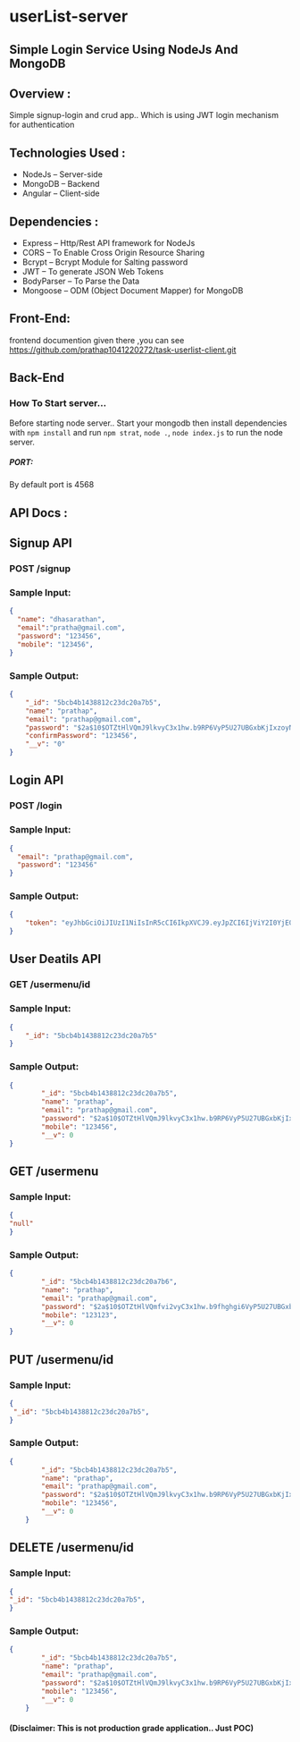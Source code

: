 # userList-server
## Simple Login Service Using NodeJs And MongoDB
## Overview :
Simple signup-login and crud app.. Which is using JWT login mechanism for authentication

## Technologies Used :
*	NodeJs – Server-side
*	MongoDB – Backend
*	Angular – Client-side

## Dependencies :
*	Express – Http/Rest API framework for NodeJs
*	CORS – To Enable Cross Origin Resource Sharing
*	Bcrypt – Bcrypt Module for Salting password
*	JWT – To generate JSON Web Tokens
*	BodyParser – To Parse the Data
*	Mongoose – ODM (Object Document Mapper) for MongoDB

## Front-End:
  frontend documention given there ,you can see https://github.com/prathap1041220272/task-userlist-client.git

## Back-End

### How To Start server...
Before starting node server.. Start your mongodb then install dependencies with `npm install` and
run `npm strat`, `node .`, `node index.js` to run the node server.

##### PORT:
 By default port is 4568

## API Docs :

## Signup API

### POST /signup

### Sample Input:

```json
{ 
  "name": "dhasarathan",
  "email":"pratha@gmail.com",
  "password": "123456",
  "mobile": "123456",
}
```

### Sample Output:

```json
{
    "_id": "5bcb4b1438812c23dc20a7b5",
    "name": "prathap",
    "email": "prathap@gmail.com",
    "password": "$2a$10$OTZtHlVQmJ9lkvyC3x1hw.b9RP6VyP5U27UBGxbKjIxzoyNnjJ6u2",
    "confirmPassword": "123456",
    "__v": "0"
}
```

## Login API

### POST /login

### Sample Input:

```json
{
  "email": "prathap@gmail.com",
  "password": "123456"
}
```

### Sample Output:

```json
{
    "token": "eyJhbGciOiJIUzI1NiIsInR5cCI6IkpXVCJ9.eyJpZCI6IjViY2I0YjE0Mzg4MTJjMjNkYzIwYTdiNSIsImlhdCI6MTU0MDA0OTkwMiwiZXhwIjoxNTQwMDUwMjAyfQ.x5jAMl2GTqCei97kVeI06QNkc60KZJgTJtFuunZQc5E"
}
```

## User Deatils API

### GET /usermenu/id 

### Sample Input:

```json
{
    "_id": "5bcb4b1438812c23dc20a7b5"
}
```

### Sample Output:

```json
{
     	"_id": "5bcb4b1438812c23dc20a7b5",
        "name": "prathap",
        "email": "prathap@gmail.com",
        "password": "$2a$10$OTZtHlVQmJ9lkvyC3x1hw.b9RP6VyP5U27UBGxbKjIxzoyNnjJ6u2",
        "mobile": "123456",
        "__v": 0
}
```

## GET /usermenu

### Sample Input:

```json
{
"null"
}
```

### Sample Output:

```json
{ 
        "_id": "5bcb4b1438812c23dc20a7b6",
        "name": "prathap",
        "email": "prathap@gmail.com",
        "password": "$2a$10$OTZtHlVQmfvi2vyC3x1hw.b9fhghgi6VyP5U27UBGxbKjIxzojJ6u2",
        "mobile": "123123",
        "__v": 0
}
```

## PUT /usermenu/id 

### Sample Input:

```json
{
 "_id": "5bcb4b1438812c23dc20a7b5",
}
```

### Sample Output:

```json
{
        "_id": "5bcb4b1438812c23dc20a7b5",
        "name": "prathap",
        "email": "prathap@gmail.com",
        "password": "$2a$10$OTZtHlVQmJ9lkvyC3x1hw.b9RP6VyP5U27UBGxbKjIxzoyNnjJ6u2",
        "mobile": "123456",
        "__v": 0
    }
 ```

## DELETE /usermenu/id

### Sample Input:

```json
{
"_id": "5bcb4b1438812c23dc20a7b5",
}
```

### Sample Output:

```json
{
        "_id": "5bcb4b1438812c23dc20a7b5",
        "name": "prathap",
        "email": "prathap@gmail.com",
        "password": "$2a$10$OTZtHlVQmJ9lkvyC3x1hw.b9RP6VyP5U27UBGxbKjIxzoyNnjJ6u2",
        "mobile": "123456",
        "__v": 0
    }
```

#### (Disclaimer: This is not production grade application.. Just POC)
